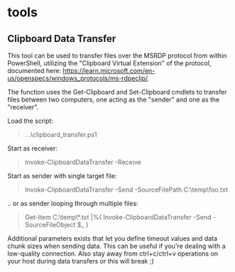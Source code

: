 # tools
## Clipboard Data Transfer
This tool can be used to transfer files over the MSRDP protocol from within PowerShell, utilizing the "Clipboard Virtual Extension" of the protocol, documented here: https://learn.microsoft.com/en-us/openspecs/windows_protocols/ms-rdpeclip/.

The function uses the Get-Clipboard and Set-Clipboard cmdlets to transfer files between two computers, one acting as the "sender" and one as the "receiver".

Load the script:
>. .\clipboard_transfer.ps1

Start as receiver:
>Invoke-ClipboardDataTransfer -Receive

Start as sender with single target file:
>Invoke-ClipboardDataTransfer -Send -SourceFilePath C:\temp\foo.txt

.. or as sender looping through multiple files:
>Get-Item C:\temp\\*.txt |%{ Invoke-ClipboardDataTransfer -Send -SourceFileObject $_ }

Additional parameters exists that let you define timeout values and data chunk sizes when sending data. This can be useful if you're dealing with a low-quality connection. Also stay away from ctrl+c/ctrl+v operations on your host during data transfers or this will break ;)